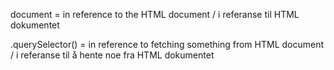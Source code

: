 document = in reference to the HTML document / i referanse til HTML dokumentet

.querySelector() = in reference to fetching something from HTML document / i referanse til å hente noe fra HTML dokumentet